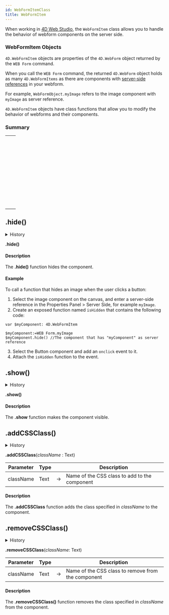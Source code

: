 ```yaml
---
id: WebFormItemClass
title: WebFormItem
---
```


When working in [4D Web Studio](../web-studio/web-studio.md), the `WebFormItem` class allows you to handle the behavior of webform components on the server side.

### WebFormItem Objects

`4D.WebFormItem` objects are properties of the `4D.WebForm` object returned by the `WEB Form` command. 

When you call the `WEB Form` command, the returned `4D.WebForm` object holds as many `4D.WebFormItems` as there are components with [server-side references](../web-studio/web-studio.md#server-side-references) in your webform.

For example, `WebFormObject.myImage` refers to the image component with `myImage` as server reference.

`4D.WebFormItem` objects have class functions that allow you to modify the behavior of webforms and their components.

### Summary 
||
|---|
|[<!-- INCLUDE #WebFormItemClass.hide().Syntax -->](#hide)<p>&nbsp;&nbsp;&nbsp;&nbsp;<!-- INCLUDE #WebFormItemClass.hide().Summary --></p> |
|[<!-- INCLUDE #WebFormItemClass.show().Syntax -->](#show)<p>&nbsp;&nbsp;&nbsp;&nbsp;<!-- INCLUDE #WebFormItemClass.show().Summary --></p> |
|[<!-- INCLUDE #WebFormItemClass.addCSSClass().Syntax -->](#addcssclass)<p>&nbsp;&nbsp;&nbsp;&nbsp;<!-- INCLUDE #WebFormItemClass.addCSSClass().Summary --></p> |
|[<!-- INCLUDE #WebFormItemClass.removeCSSClass().Syntax -->](#removecssclass)<p>&nbsp;&nbsp;&nbsp;&nbsp;<!-- INCLUDE #WebFormItemClass.removeCSSClass().Summary --></p> |

## .hide()

<details><summary>History</summary>
|Version|Changes|
|---|---|
|v19 R3|Added|
</details>

<!-- REF #WebFormItemClass.hide().Syntax -->
**.hide()**<!-- END REF -->

#### Description

The **.hide()** function <!-- REF #WebFormItemClass.hide().Summary -->hides the component<!-- END REF -->.

#### Example

To call a function that hides an image when the user clicks a button: 

1. Select the image component on the canvas, and enter a server-side reference in the Properties Panel > Server Side, for example `myImage`.
2. Create an exposed function named `isHidden` that contains the following code:

```4d 
var $myComponent: 4D.WebFormItem

$myComponent:=WEB Form.myImage
$myComponent.hide() //The component that has "myComponent" as server reference 
```

3. Select the Button component and add an `onclick` event to it.
4. Attach the `isHidden` function to the event.

## .show()

<details><summary>History</summary>
|Version|Changes|
|---|---|
|v19 R3|Added|
</details>

<!-- REF #WebFormItemClass.show().Syntax -->
**.show()**<!-- END REF -->

#### Description

The **.show** function <!-- REF #WebFormItemClass.show().Summary -->makes the component visible<!-- END REF -->.

## .addCSSClass()

<details><summary>History</summary>
|Version|Changes|
|---|---|
|v19 R3|Added|
</details>

<!-- REF #WebFormItemClass.addCSSClass().Syntax -->
**.addCSSClass**(*className* : Text)<!-- END REF -->

<!-- REF #WebFormItemClass.addCSSClass().Params -->
|Parameter|Type||Description|
|---------|--- |:---:|------|
|className|Text|->|Name of the CSS class to add to the component|
<!-- END REF -->

#### Description

The **.addCSSClass** function <!-- REF #WebFormItemClass.addCSSClass().Summary -->adds the class specified in *className* to the component<!-- END REF -->.

## .removeCSSClass()

<details><summary>History</summary>
|Version|Changes|
|---|---|
|v19 R3|Added|
</details>

<!-- REF #WebFormItemClass.removeCSSClass().Syntax -->
**.removeCSSClass**(*className*: Text)<!-- END REF -->

<!-- REF #WebFormItemClass.removeCSSClass().Params -->
|Parameter|Type||Description|
|---------|--- |:---:|------|
|className|Text|->|Name of the CSS class to remove from the component|
<!-- END REF -->

#### Description

The **.removeCSSClass()** function <!-- REF #WebFormItemClass.removeCSSClass().Summary -->removes the class specified in *className* from the component<!-- END REF -->.

